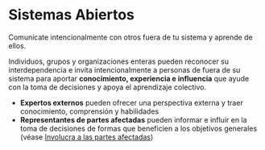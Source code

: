 # Sistemas Abiertos

<summary>
Comunícate intencionalmente con otros fuera de tu sistema y aprende de ellos.
</summary>

Individuos, grupos y organizaciones enteras pueden reconocer su interdependencia e invita intencionalmente a personas de fuera de su sistema para aportar **conocimiento, experiencia e influencia** que ayude con la toma de decisiones y apoya el aprendizaje colectivo.

-   **Expertos externos** pueden ofrecer una perspectiva externa y traer conocimiento, comprensión y habilidades
-   **Representantes de partes afectadas** pueden informar e influir en la toma de decisiones de formas que beneficien a los objetivos generales (véase [Involucra a las partes afectadas](section:involve-those-affected))
